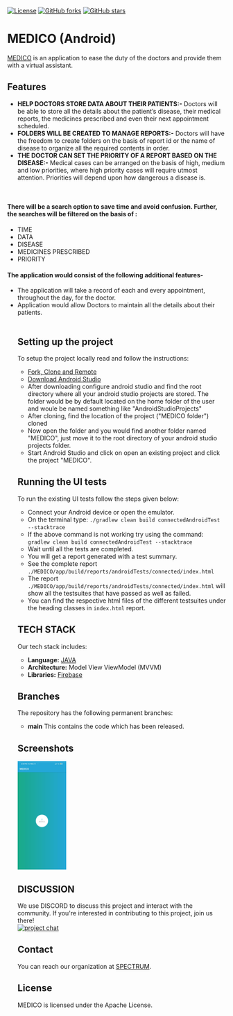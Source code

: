 [![License](https://img.shields.io/badge/License-Apache%202.0-blue.svg)](https://opensource.org/licenses/Apache-2.0)
[![GitHub forks](https://img.shields.io/github/forks/Spectrum-CETB/MEDICO?style=social)](https://github.com/Spectrum-CETB/MEDICO/network)
[![GitHub stars](https://img.shields.io/github/stars/Spectrum-CETB/MEDICO?style=social)](https://github.com/Spectrum-CETB/MEDICO/stargazers)

# MEDICO (Android)

[MEDICO](https://github.com/Spectrum-CETB/MEDICO/) is an application to ease the duty of the doctors and provide them with a virtual assistant.

## Features

* **HELP DOCTORS STORE DATA ABOUT THEIR PATIENTS:-** Doctors will be able to store all the details about the patient’s disease, their medical reports, the medicines prescribed and even their next appointment scheduled.
* **FOLDERS WILL BE CREATED TO MANAGE REPORTS:-** Doctors will have the freedom to create folders on the basis of report id or the name of disease to organize all the required contents in order.
* **THE DOCTOR CAN SET THE PRIORITY OF A REPORT BASED ON THE DISEASE:-** Medical cases can be arranged on the basis of high, medium and low priorities, where high priority cases will require utmost attention. Priorities will depend upon how dangerous a disease is.
<br/>
<h4>There will be a search option to save time and avoid confusion. Further, the searches will be filtered on the basis of : </h4>
<ul>
  <li>TIME</li>
<li>DATA</li>
<li>DISEASE</li>
<li>MEDICINES PRESCRIBED</li>
<li>PRIORITY</li>
</ul>

<h4> The application would consist of the following additional features- </h4>
<ul>
  <li>The application will take a record of each and every appointment, throughout the day,  for the doctor.  
</li>
<li>Application would allow Doctors to maintain all the details about their patients.
</li>
<br/>
  
## Setting up the project

To setup the project locally read and follow the instructions:

 - [Fork, Clone and Remote](https://www.digitalocean.com/community/tutorials/fork-clone-make-changes-push-to-github)
 - [Download Android Studio](https://developer.android.com/studio?gclid=Cj0KCQiApY6BBhCsARIsAOI_GjZgTJ2PSFo4cW0M8losb8r6gVMxnYbnXQ7h3ypRfnXnH4NKZUmgfGwaAi8IEALw_wcB&gclsrc=aw.ds)
 - After downloading configure android studio and find the root directory where all your android studio projects are stored. The folder would be by default located    on the home folder of the user and woule be named something like "AndroidStudioProjects"
 - After cloning, find the location of the project ("MEDICO folder") cloned
 - Now open the folder and you would find another folder named "MEDICO", just move it to the root directory of your android studio projects folder.
 - Start Android Studio and click on open an existing project and click the project "MEDICO".



## Running the UI tests

To run the existing UI tests follow the steps given below:
* Connect your Android device or open the emulator.
* On the terminal type: `./gradlew clean build connectedAndroidTest --stacktrace`
* If the above command is not working try using the command: `gradlew clean build connectedAndroidTest --stacktrace`
* Wait until all the tests are completed.
* You will get a report generated with a test summary.
* See the complete report `./MEDICO/app/build/reports/androidTests/connected/index.html`
* The report `./MEDICO/app/build/reports/androidTests/connected/index.html` will show all the testsuites that have passed as well as failed.
* You can find the respective html files of the different testsuites under the heading classes in `index.html` report.

## TECH STACK

Our tech stack includes:
- **Language:** [JAVA](https://docs.oracle.com/en/java/)
- **Architecture:** Model View ViewModel (MVVM)
- **Libraries:** [Firebase](https://firebase.google.com/)

## Branches

The repository has the following permanent branches:

 * **main** This contains the code which has been released.


## Screenshots
<img src="https://github.com/Spectrum-CETB/MEDICO/blob/main/screenshot/Screenshot_2021-02-10-17-45-45-152_com.example.coderspot.jpg" alt="SplashScreen" height="250"/>



## DISCUSSION

We use DISCORD to discuss this project and interact with the community. If you're interested in contributing to this project, join us there!
<br/>
[![project chat](https://img.shields.io/badge/Discord-7289DA?style=for-the-badge&logo=discord&logoColor=white)](https://discord.gg/CjXEenvU)

## Contact

You can reach our organization at [SPECTRUM](https://spectrumcet.com/).

## License

MEDICO is licensed under the Apache License. 
